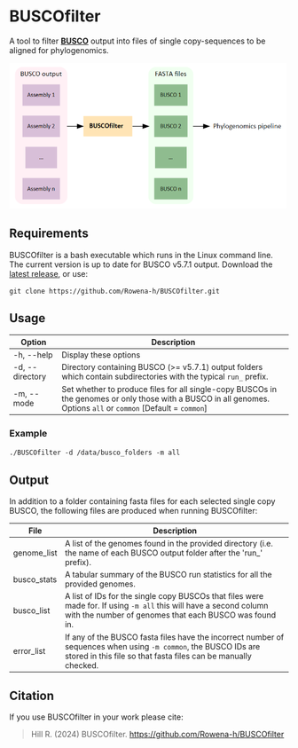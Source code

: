 # BUSCOfilter

A tool to filter [**BUSCO**](https://busco.ezlab.org/) output into files of single copy-sequences to be aligned for phylogenomics.

<img src="schematic.PNG" width="500">

## Requirements

BUSCOfilter is a bash executable which runs in the Linux command line. The current version is up to date for BUSCO v5.7.1 output. Download the [latest release](https://github.com/Rowena-h/BUSCOfilter/releases), or use:

```
git clone https://github.com/Rowena-h/BUSCOfilter.git
```

## Usage

Option | Description
--------- | -----------
-h, --help | Display these options
-d, --directory | Directory containing BUSCO (>= v5.7.1) output folders which contain subdirectories with the typical `run_` prefix.
-m, --mode | Set whether to produce files for all single-copy BUSCOs in the genomes or only those with a BUSCO in all genomes. Options `all` or `common` [Default = `common`]


### Example

```
./BUSCOfilter -d /data/busco_folders -m all
```

## Output

In addition to a folder containing fasta files for each selected single copy BUSCO, the following files are produced when running BUSCOfilter:

File | Description
------ | -----------
genome_list | A list of the genomes found in the provided directory (i.e. the name of each BUSCO output folder after the 'run_' prefix).
busco_stats | A tabular summary of the BUSCO run statistics for all the provided genomes.
busco_list | A list of IDs for the single copy BUSCOs that files were made for. If using `-m all` this will have a second column with the number of genomes that each BUSCO was found in.
error_list | If any of the BUSCO fasta files have the incorrect number of sequences when using `-m common`, the BUSCO IDs are stored in this file so that fasta files can be manually checked.

## Citation

If you use BUSCOfilter in your work please cite:
> Hill R. (2024) BUSCOfilter. https://github.com/Rowena-h/BUSCOfilter
